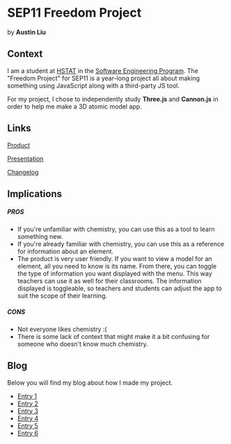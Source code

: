 # SEP11 Freedom Project
by **Austin Liu**

## Context
I am a student at [HSTAT](https://www.hstat.org/) in the [Software Engineering Program](https://hstatsep.github.io/). The "Freedom Project" for SEP11 is a year-long project all about making something using JavaScript along with a third-party JS tool.

For my project, I chose to independently study **Three.js** and **Cannon.js** in order to help me make a 3D atomic model app.
## Links

[Product](https://austinl1905.github.io/sep11-freedom-project/)

[Presentation](https://docs.google.com/presentation/d/1abC4FaHfnqwgbTg5e0iv9zr_ohOlVG3bXfWrQXsEVJ8/edit?usp=sharing)

[Changelog](changelog.md)

## Implications
##### PROS
* If you're unfamiliar with chemistry, you can use this as a tool to learn something new.
* If you're already familiar with chemistry, you can use this as a reference for information about an element.
* The product is very user friendly. If you want to view a model for an element, all you need to know is its name. From there, you can toggle the type of information you want displayed with the menu. This way teachers can use it as well for their classrooms. The information displayed is toggleable, so teachers and students can adjust the app to suit the scope of their learning.

##### CONS
* Not everyone likes chemistry :(
* There is some lack of context that might make it a bit confusing for someone who doesn't know much chemistry.

## Blog
Below you will find my blog about how I made my project.

* [Entry 1](blog/entry01.md)
* [Entry 2](blog/entry02.md)
* [Entry 3](blog/entry03.md)
* [Entry 4](blog/entry04.md)
* [Entry 5](blog/entry05.md)
* [Entry 6](blog/entry06.md)
